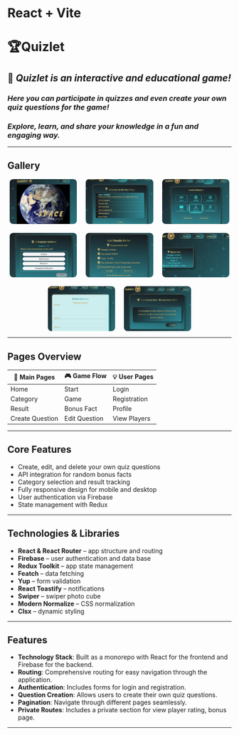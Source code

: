# React + Vite

# 🏆Quizlet

## 🚀 _Quizlet is an interactive and educational game!_

### _Here you can participate in quizzes and even create your own quiz questions for the game!_

### _Explore, learn, and share your knowledge in a fun and engaging way._

---

## Gallery

<div style="display: flex; flex-wrap: wrap; gap: 20px; justify-content: center;">
  <div style="width: 30%; aspect-ratio: 3 / 2; overflow: hidden; border-radius: 8px;">
    <img src="./src/assets/images/home.jpg" style="width: 100%; height: 100%; object-fit: cover;" alt="Home" />
  </div>
  <div style="width: 30%; aspect-ratio: 3 / 2; overflow: hidden; border-radius: 8px;">
    <img src="./src/assets/images/start.jpg" style="width: 100%; height: 100%; object-fit: cover;" alt="Start" />
  </div>
  <div style="width: 30%; aspect-ratio: 3 / 2; overflow: hidden; border-radius: 8px;">
    <img src="./src/assets/images/category.jpg" style="width: 100%; height: 100%; object-fit: cover;" alt="Category" />
  </div>
  <div style="width: 30%; aspect-ratio: 3 / 2; overflow: hidden; border-radius: 8px;">
    <img src="./src/assets/images/game.jpg" style="width: 100%; height: 100%; object-fit: cover;" alt="Game" />
  </div>
  <div style="width: 30%; aspect-ratio: 3 / 2; overflow: hidden; border-radius: 8px;">
    <img src="./src/assets/images/result.jpg" style="width: 100%; height: 100%; object-fit: cover;" alt="Result" />
  </div>
  <div style="width: 30%; aspect-ratio: 3 / 2; overflow: hidden; border-radius: 8px;">
    <img src="./src/assets/images/play.jpg" style="width: 100%; height: 100%; object-fit: cover;" alt="View Players" />
  </div>
  <div style="width: 30%; aspect-ratio: 3 / 2; overflow: hidden; border-radius: 8px;">
    <img src="./src/assets/images/form.jpg" style="width: 100%; height: 100%; object-fit: cover;" alt="Create/Edit Question" />
  </div>
  <div style="width: 30%; aspect-ratio: 3 / 2; overflow: hidden; border-radius: 8px;">
    <img src="./src/assets/images/bonus.jpg" style="width: 100%; height: 100%; object-fit: cover;" alt="Bonus Fact" />
  </div>
</div>

---

## Pages Overview

| 🧩 Main Pages   | 🎮 Game Flow  | 💡 User Pages |
| --------------- | ------------- | ------------- |
| Home            | Start         | Login         |
| Category        | Game          | Registration  |
| Result          | Bonus Fact    | Profile       |
| Create Question | Edit Question | View Players  |

---

## Core Features

- Create, edit, and delete your own quiz questions
- API integration for random bonus facts
- Category selection and result tracking
- Fully responsive design for mobile and desktop
- User authentication via Firebase
- State management with Redux

---

## Technologies & Libraries

- **React & React Router** – app structure and routing
- **Firebase** – user authentication and data base
- **Redux Toolkit** – app state management
- **Featch** – data fetching
- **Yup** – form validation
- **React Toastify** – notifications
- **Swiper** – swiper photo cube
- **Modern Normalize** – CSS normalization
- **Clsx** – dynamic styling

---

## Features

- **Technology Stack**: Built as a monorepo with React for the frontend and
  Firebase for the backend.
- **Routing**: Comprehensive routing for easy navigation through the
  application.
- **Authentication**: Includes forms for login and registration.
- **Question Creation**: Allows users to create their own quiz questions.
- **Pagination**: Navigate through different pages seamlessly.
- **Private Routes**: Includes a private section for view player rating, bonus
  page.

---
